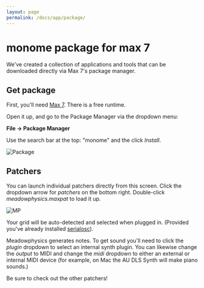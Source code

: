 ```yaml
---
layout: page
permalink: /docs/app/package/
---
```


# monome package for max 7

We've created a collection of applications and tools that can be downloaded directly via Max 7's package manager.

## Get package

First, you'll need [Max 7](https://cycling74.com/downloads/#.VxjsRhMrLdQ). There is a free runtime.

Open it up, and go to the Package Manager via the dropdown menu:

**File &rarr; Package Manager**

Use the search bar at the top: "monome" and the click *Install*.

![Package](images/monomepackage.png)

## Patchers

You can launch individual patchers directly from this screen. Click the dropdown arrow for *patchers* on the bottom right. Double-click *meadowphysics.maxpat* to load it up.

![MP](images/package-mp.png)

Your grid will be auto-detected and selected when plugged in. (Provided you've already installed [serialosc](/docs/setup)).

Meadowphysics generates notes. To get sound you'll need to click the *plugin* dropdown to select an internal synth plugin. You can likewise change the *output* to MIDI and change the *midi* dropdown to either an external or internal MIDI device (for example, on Mac the AU DLS Synth will make piano sounds.)

Be sure to check out the other patchers!